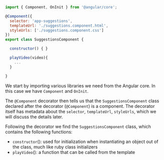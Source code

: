 ```javascript
import { Component, OnInit } from '@angular/core';

@Component({
  selector: 'app-suggestions',
  templateUrl: './suggestions.component.html',
  styleUrls: ['./suggestions.component.css']
})
export class SuggestionsComponent {

  constructor() { }

  playVideo(video){
    ...
  }

}
```
We start by importing various libraries we need from the Angular core. In this case we have `Component` and `OnInit`.

The `@Component` decorator then tells us that the `SuggestionsComponent` class declared after the decorator (`@Component`) is a component. The decorator itself has metadata about the `selector`, `templateUrl`, `styleUrls`, which we will discuss the details later.

Following the decorator we find the `SuggestionsComponent` class, which contains the following
functions:

- `constructor`(): used for initialization when instantiating an object out of the class, much like ruby class initializers
- `playVideo`(): a function that can be called from the template
